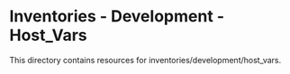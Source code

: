 # Inventories - Development - Host_Vars

This directory contains resources for inventories/development/host_vars.
